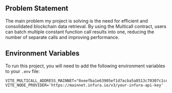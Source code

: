 ## Problem Statement

The main problem my project is solving is the need for efficient and consolidated blockchain data retrieval. By using the Multicall contract, users can batch multiple constant function call results into one, reducing the number of separate calls and improving performance.

## Environment Variables

To run this project, you will need to add the following environment variables to your `.env` file:

```
VITE_MULTICALL_ADDRESS_MAINNET="0xeefba1e63905ef1d7acba5a8513c70307c1ce441"
VITE_NODE_PROVIDER='https://mainnet.infura.io/v3/your-infura-api-key'
```